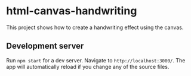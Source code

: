 # html-canvas-handwriting

This project shows how to create a handwriting effect using the canvas.

## Development server

Run `npm start` for a dev server. Navigate to `http://localhost:3000/`. The app will automatically reload if you change any of the source files.

